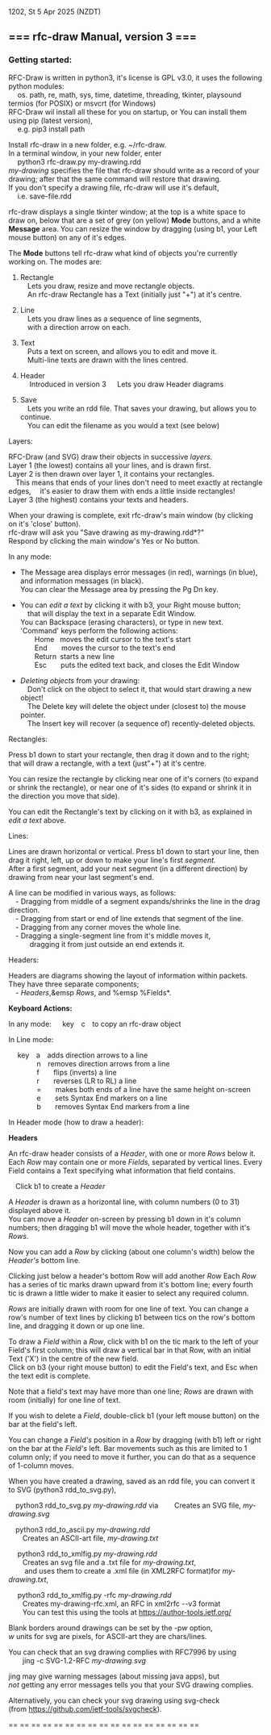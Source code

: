 1202, St 5 Apr 2025 (NZDT)
  
## === rfc-draw Manual, version 3 ===  
  
### Getting started:

RFC-Draw is written in python3, it's license is GPL v3.0,
it uses the following python modules:  
&emsp; os. path, re, math, sys, time, datetime, threading, tkinter, playsound
&emsp; termios (for POSIX) or msvcrt (for Windows)  
RFC-Draw wil install all these for you on startup, or
You can install them using pip (latest version),  
&emsp; e.g. pip3 install path

Install rfc-draw in a new folder, e.g. ~/rfc-draw.  
In a terminal window, in your new folder, enter  
&emsp; python3 rfc-draw.py my-drawing.rdd   
*my-drawing* specifies the file that rfc-draw should write as a 
record of your drawing; 
after that the same command will restore that drawing.  
If you don't specify a drawing file, rfc-draw will use it's default,  
&emsp; i.e. save-file.rdd
 
rfc-draw displays a single tkinter window; at the top is a white space 
to draw on, below that are a set of grey (on yellow) **Mode** buttons, and a 
white **Message** area.
You can resize the window by dragging (using b1, your Left mouse button)
on any of it's edges.  
    
The **Mode** buttons tell rfc-draw what kind of objects you're currently 
working on.  The modes are:  

1. Rectangle  
   &emsp;Lets you draw, resize and move rectangle objects.  
   &emsp;An rfc-draw Rectangle has a Text (initially just "+") at it's centre.  
  
2. Line  
   &emsp;Lets you draw lines as a sequence of line segments,  
   &emsp;with a direction arrow on each.  
  
3. Text  
   &emsp;Puts a text on screen, and allows you to edit and move it.  
   &emsp;Multi-line texts are drawn with the lines centred.
       
4. Header  
   &emsp; Introduced in version 3
   &emsp; Lets you draw Header diagrams  
  
5. Save  
   &emsp;Lets you write an rdd file. That saves your drawing, 
but allows you to continue.  
   &emsp;You can edit the filename as you would a text (see below)  

Layers:
 
RFC-Draw (and SVG) draw their objects in successive *layers.*  
Layer 1 (the lowest) contains all your lines, and is drawn first.  
Layer 2 is then drawn over layer 1, it contains your rectangles.  
&emsp;This means that ends of your lines don't need to meet exactly
at rectangle edges,
&emsp;it's easier to draw them with ends a little inside rectangles!  
Layer 3 (the highest) contains your texts and headers.  

When your drawing is complete, exit rfc-draw's main window (by clicking on
it's 'close' button).  
rfc-draw will ask you "Save drawing as my-drawing.rdd*?"  
Respond by clicking the main window's Yes or No button.  
 
In any mode:  

 * The Message area displays error messages (in red),
warnings (in blue), and information messages (in black).  
You can clear the Message area by pressing the Pg Dn key.  
  
 * You can *edit a text* by clicking it with b3, your Right mouse button;  
   &emsp;that will display the text in a separate Edit Window.  
   You can Backspace (erasing characters), or type in new text.  
   'Command' keys perform the following actions:  
   &emsp;&emsp;Home&ensp; moves the edit cursor to the text's start  
   &emsp;&emsp;End&ensp;&ensp;&ensp;&ensp;moves the cursor to the text's end  
   &emsp;&emsp;Return&ensp;starts a new line
   &emsp;  
   &emsp;&emsp;Esc&ensp;&ensp;&ensp;&ensp;puts the edited text back, and
     closes the Edit Window  
  
 * *Deleting objects* from your drawing:  
     &emsp;Don't click on the object to select it, 
     that would start drawing a new object!  
   &emsp;The Delete key will delete the object under (closest to) the mouse pointer.  
   &emsp;The Insert key will recover (a sequence of) recently-deleted objects.

Rectangles:

Press b1 down to start your rectangle, then drag it down and to the right;
that will draw a rectangle, with a text (just"+") at it's centre.  

You can resize the rectangle by clicking near one of it's corners
(to expand or shrink the rectangle), or near one of it's sides
(to expand or shrink it in the direction you move that side).

You can edit the Rectangle's text by clicking on it with b3, as explained
in *edit a text* above.  
 
Lines:  

Lines are drawn horizontal or vertical. Press b1 down to start your line, 
then drag it right, left, up or down to make your line's first *segment.*  
After a first segment, add your next segment (in a different direction) 
by drawing from near your last segment's end.

A line can be modified in various ways, as follows:  
&emsp;- Dragging from middle of a segment expands/shrinks the line in the drag direction.  
&emsp;- Dragging from start or end of line extends that segment of the line.  
&emsp;- Dragging from any corner moves the whole line.  
&emsp;- Dragging a single-segment line from it's middle moves it,  
&emsp;&emsp;&emsp;dragging it from just outside an end extends it.  

Headers:  

Headers are diagrams showing the layout of information within packets.
They have three separate components;  
&emsp;- *Headers*,&emsp *Rows*, and %emsp %Fields*.

**Keyboard Actions:**
 
In any mode:
&emsp; key&emsp;c&emsp;to copy an rfc-draw object  

In Line mode:  
 
&emsp; key&emsp;a&emsp;adds direction arrows to a line  
&emsp;&emsp;&emsp;&emsp;n&emsp;removes direction arrows from a line  
&emsp;&emsp;&emsp;&emsp;f&emsp;&emsp;flips (inverts) a line  
&emsp;&emsp;&emsp;&emsp;r&emsp;&emsp;reverses (LR to RL) a line  
&emsp;&emsp;&emsp;&emsp;=&emsp;&emsp;makes both ends of a line have the same height on-screen  
&emsp;&emsp;&emsp;&emsp;e&emsp;&emsp;sets Syntax End markers on a line  
&emsp;&emsp;&emsp;&emsp;b&emsp;&emsp;removes Syntax End markers from a line   

In Header mode (how to draw a header):

**Headers**

An rfc-draw header consists of a *Header*, with one or more *Rows* below it.
Each *Row* may contain one or more *Fields*, separated by vertical lines.
Every Field contains a Text specifying what information that field contains.

&emsp;Click b1 to create a *Header*

A *Header* is drawn as a horizontal line, with column numbers (0 to 31)
displayed above it.  
You can move a *Header* on-screen by pressing b1 down in it's column numbers; 
then dragging b1 will move the whole header, together with it's *Rows*.

Now you can add a *Row* by clicking (about one column's width) below
the *Header's* bottom line.  
  
Clicking just below a header's bottom Row will add another *Row*
Each *Row* has a series of tic marks drawn upward from it's bottom line;
every fourth tic is drawn a little wider to make it easier to select
any required column.

*Rows* are initially drawn with room for one line of text.
You can change a row's number of text lines by clicking b1 between tics
on the row's bottom line, and dragging it down or up one line.

To draw a *Field* within a *Row*, click with b1 on the tic mark to the
left of your Field's first column; this will draw a vertical bar in that 
Row, with an initial Text ('X') in the centre of the new field.  
Click on b3 (your right mouse button) to edit the Field's text,
and Esc when the text edit is complete.

Note that a field's text may have more than one line; *Rows* are drawn
with room (initially) for one line of text.

If you wish to delete a *Field*, double-click b1 (your left mouse button)
on the bar at the field's left.

You can change a *Field's* position in a *Row* by dragging (with b1)
left or right on the bar at the *Field's* left.
Bar movements such as this are limited to 1 column only; if you need to move it
further, you can do that as a sequence of 1-column moves.

When you have created a drawing, saved as an rdd file, you can convert it
to SVG (python3 rdd_to_svg.py),

&emsp;python3 rdd_to_svg.py *my-drawing.rdd*  via 
&emsp;&emsp;Creates an  SVG file,  *my-drawing.svg*  

&emsp;python3 rdd_to_ascii.py *my-drawing.rdd*  
&emsp;&emsp;Creates an  ASCII-art file,  *my-drawing.txt*  

&emsp; python3 rdd_to_xmlfig.py *my-drawing.rdd*  
&emsp;&emsp;Creates an svg file and a .txt file for *my-drawing.txt*,  
&emsp;&emsp; and uses them to create a .xml file (in XML2RFC format)for *my-drawing.txt*,  

&emsp; python3 rdd_to_xmlfig.py -rfc *my-drawing.rdd*  
&emsp;&emsp;Creates my-drawing-rfc.xml, an RFC in xml2rfc --v3 format  
&emsp;&emsp;You can test this using the tools at https://author-tools.ietf.org/  

Blank borders around drawings can be set by the -p*w* option,  
*w* units for svg are pixels, for ASCII-art they are chars/lines.

You can check that an svg drawing complies with RFC7996 by using  
&emsp;&emsp;jing -c SVG-1.2-RFC *my-drawing.svg*  
  
jing may give warning messages (about missing java apps), but  
*not* getting any error messages tells you that your SVG drawing complies.  

Alternatively, you can check your svg drawing using svg-check  
(from https://github.com/ietf-tools/svgcheck). 

   ==  ==  ==  ==  ==  ==  ==  ==  ==  ==  ==  ==  ==  ==  ==  ==  ==  
